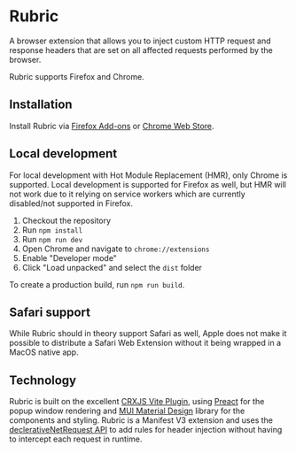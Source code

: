 # Rubric

A browser extension that allows you to inject custom HTTP request and response headers that are set on all affected requests performed by the browser.

Rubric supports Firefox and Chrome.

## Installation

Install Rubric via [Firefox Add-ons](https://addons.mozilla.org/) or [Chrome Web Store](https://chrome.google.com/webstore/category/extensions?hl=en).

## Local development

For local development with Hot Module Replacement (HMR), only Chrome is supported. Local development is supported for Firefox as well, but HMR will not work due to it relying on service workers which are currently disabled/not supported in Firefox.

1. Checkout the repository
2. Run `npm install`
3. Run `npm run dev`
4. Open Chrome and navigate to `chrome://extensions`
5. Enable "Developer mode"
6. Click "Load unpacked" and select the `dist` folder

To create a production build, run `npm run build`.

## Safari support

While Rubric should in theory support Safari as well, Apple does not make it possible to distribute a Safari Web Extension without it being wrapped in a MacOS native app.

## Technology

Rubric is built on the excellent [CRXJS Vite Plugin](https://crxjs.dev/vite-plugin), using [Preact](https://preactjs.com/) for the popup window rendering and [MUI Material Design](https://mui.com/) library for the components and styling. Rubric is a Manifest V3 extension and uses the [declerativeNetRequest API](https://developer.mozilla.org/en-US/docs/Mozilla/Add-ons/WebExtensions/API/declarativeNetRequest) to add rules for header injection without having to intercept each request in runtime. 